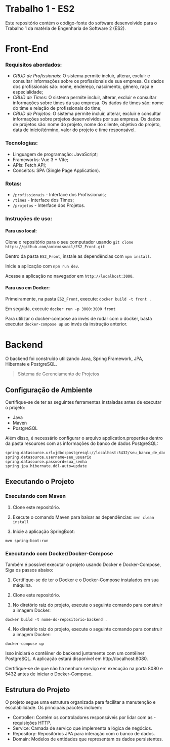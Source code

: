 # Trabalho 1 - ES2

Este repositório contém o código-fonte do software desenvolvido para o Trabalho 1 da matéria de Engenharia de Software 2 (ES2).

#  Front-End

### Requisitos abordados:

- *CRUD de Profissionais*: O sistema permite incluir, alterar, excluir e consultar informações sobre os profissionais de sua empresa. Os dados dos profissionais são: nome, endereço, nascimento, gênero, raça e especialidade;
- *CRUD de Times*: O sistema permite incluir, alterar, excluir e consultar informações sobre times da sua empresa. Os dados de times são: nome do time e relação de profissionais do time;
- *CRUD de Projetos*: O sistema permite incluir, alterar, excluir e consultar informações sobre projetos desenvolvidos por sua empresa. Os dados de projetos são: nome do projeto, nome do cliente, objetivo do projeto, data de início/término, valor do projeto e time responsável.

### Tecnologias:

- Linguagem de programação: JavaScript;
- Frameworks: Vue 3 + Vite;
- APIs: Fetch API;
- Conceitos: SPA (Single Page Application).

### Rotas:

- `/profissionais` - Interface dos Profissionais;
- `/times` - Interface dos Times;
- `/projetos` - Interface dos Projetos.

  
### Instruções de uso:

#### Para uso local:
Clone o repositório para o seu computador usando `git clone https://github.com/aminmismail/ES2_Front.git`

Dentro da pasta `ES2_Front`, instale as dependências com `npm install`.

Inicie a aplicação com `npm run dev`.

Acesse a aplicação no navegador em `http://localhost:3000`.

#### Para uso em Docker:

Primeiramente, na pasta `ES2_Front`, execute: `docker build -t front . `

Em seguida, execute `docker run -p 3000:3000 front`

Para utilizar o docker-compose ao invés de rodar com o docker, basta executar `docker-compose up` ao invés da instrução anterior.


# Backend

O backend foi construído utilizando Java, Spring Framework, JPA, Hibernate e PostgreSQL.

> Sistema de Gerenciamento de Projetos

Configuração de Ambiente
------------

Certifique-se de ter as seguintes ferramentas instaladas antes de executar o projeto:

- Java
- Maven
- PostgreSQL

Além disso, é necessário configurar o arquivo application.properties dentro da pasta resources com as informações do banco de dados PostgreSQL:

```
spring.datasource.url=jdbc:postgresql://localhost:5432/seu_banco_de_dados
spring.datasource.username=seu_usuario
spring.datasource.password=sua_senha
spring.jpa.hibernate.ddl-auto=update
```

Executando o Projeto
------------

### Executando com Maven

1. Clone este repositório.

2. Execute o comando Maven para baixar as dependências:
``` mvn clean install ```

3. Inicie a aplicação SpringBoot:

``` mvn spring-boot:run ```

### Executando com Docker/Docker-Compose

Também é possível executar o projeto usando Docker e Docker-Compose, Siga os passos abaixo:

1. Certifique-se de ter o Docker e o Docker-Compose instalados em sua máquina.

2. Clone este repositório.

3. No diretório raiz do projeto, execute o seguinte comando para construir a imagem Docker:

```docker build -t nome-do-repositorio-backend .```

4. No diretório raiz do projeto, execute o seguinte comando para construir a imagem Docker:

``` docker-compose up ```

Isso iniciará o contêiner do backend juntamente com um contêiner PostgreSQL. A aplicação estará disponível em http://localhost:8080.

Certifique-se de que não há nenhum serviço em execução na porta 8080 e 5432 antes de iniciar o Docker-Compose.

Estrutura do Projeto
------------

O projeto segue uma estrutura organizada para facilitar a manutenção e escalabilidade. Os principais pacotes incluem:

- Controller: Contém os controladores responsáveis por lidar com as - requisições HTTP.
- Service: Camada de serviço que implementa a lógica de negócios.
- Repository: Repositórios JPA para interação com o banco de dados.
- Domain: Modelos de entidades que representam os dados persistentes.

